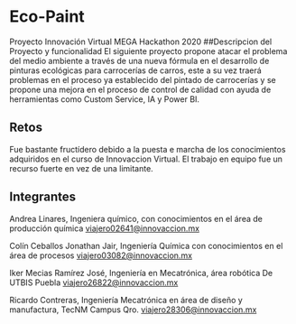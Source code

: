 # Eco-Paint

Proyecto Innovación Virtual MEGA Hackathon 2020
##Descripcion del Proyecto y funcionalidad
El siguiente proyecto propone atacar el problema  del medio ambiente a través de una 
nueva fórmula en el desarrollo de pinturas ecológicas para carrocerías de carros, este a 
su  vez  traerá  problemas  en  el  proceso  ya  establecido  del  pintado  de  carrocerías  y  se 
propone una mejora en el proceso de control de calidad con ayuda de herramientas como 
Custom Service, IA y Power BI. 

## Retos
Fue bastante fructídero debido a la puesta e marcha de los conocimientos adquiridos en el curso de 
Innovaccion Virtual.
El trabajo en equipo fue un recurso fuerte en vez de una limitante.

## Integrantes
 
Andrea Linares, Ingeniera químico, con conocimientos en el área de producción  química
viajero02641@innovaccion.mx

Colín Ceballos Jonathan Jair, Ingeniería Química con conocimientos en el área de procesos 
viajero03082@innovaccion.mx

Iker  Mecias  Ramírez  José, Ingeniería  en Mecatrónica,  área robótica  De  UTBIS Puebla 
viajero26822@innovaccion.mx 

Ricardo Contreras, Ingeniería Mecatrónica  en área de  diseño  y  manufactura, TecNM Campus Qro. 
viajero28306@innovaccion.mx
